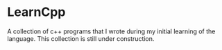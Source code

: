 # LearnCpp
A collection of c++ programs that I wrote during my initial learning of the language. This collection is still under construction.
